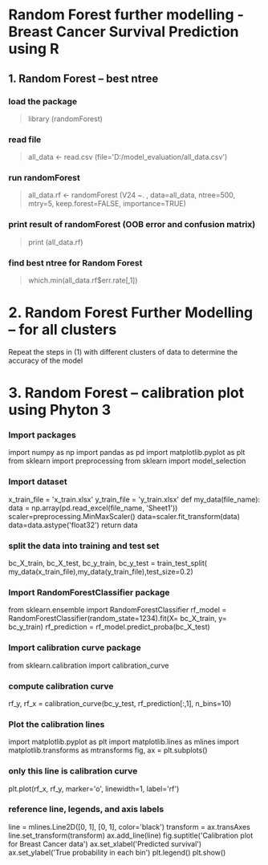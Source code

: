 
# Random Forest further modelling - Breast Cancer Survival Prediction using R

## 1. Random Forest – best ntree
### load the package
>library (randomForest)
### read file
>all_data <- read.csv (file='D:/model_evaluation/all_data.csv')
### run randomForest
>all_data.rf <- randomForest (V24 ~. , data=all_data, ntree=500, mtry=5, keep.forest=FALSE, importance=TRUE)
### print result of randomForest (OOB error and confusion matrix)
>print (all_data.rf)
### find best ntree for Random Forest
>which.min(all_data.rf$err.rate[,1])
# 2. Random Forest Further Modelling – for all clusters
Repeat the steps in (1) with different clusters of data to determine the accuracy of the model

# 3. Random Forest – calibration plot using Phyton 3
### Import packages
import numpy as np
import pandas as pd
import matplotlib.pyplot as plt
from sklearn import preprocessing
from sklearn import model_selection
### Import dataset
x_train_file = 'x_train.xlsx'
y_train_file = 'y_train.xlsx'
def my_data(file_name):
data = np.array(pd.read_excel(file_name, 'Sheet1'))
scaler=preprocessing.MinMaxScaler()
data=scaler.fit_transform(data)
data=data.astype('float32')
return data
### split the data into training and test set
bc_X_train, bc_X_test, bc_y_train, bc_y_test = train_test_split( my_data(x_train_file),my_data(y_train_file),test_size=0.2)
### Import RandomForestClassifier package
from sklearn.ensemble import RandomForestClassifier
rf_model = RandomForestClassifier(random_state=1234).fit(X= bc_X_train, y= bc_y_train)
rf_prediction = rf_model.predict_proba(bc_X_test)
### Import calibration curve package
from sklearn.calibration import calibration_curve
### compute calibration curve
rf_y, rf_x = calibration_curve(bc_y_test, rf_prediction[:,1], n_bins=10)
### Plot the calibration lines
import matplotlib.pyplot as plt
import matplotlib.lines as mlines
import matplotlib.transforms as mtransforms
fig, ax = plt.subplots()
### only this line is calibration curve
plt.plot(rf_x, rf_y, marker='o', linewidth=1, label='rf')
### reference line, legends, and axis labels
line = mlines.Line2D([0, 1], [0, 1], color='black')
transform = ax.transAxes
line.set_transform(transform)
ax.add_line(line)
fig.suptitle('Calibration plot for Breast Cancer data')
ax.set_xlabel('Predicted survival')
ax.set_ylabel('True probability in each bin')
plt.legend()
plt.show()
